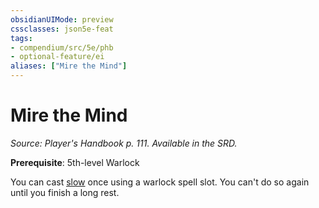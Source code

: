 ```yaml
---
obsidianUIMode: preview
cssclasses: json5e-feat
tags:
- compendium/src/5e/phb
- optional-feature/ei
aliases: ["Mire the Mind"]
---
```

# Mire the Mind
*Source: Player's Handbook p. 111. Available in the SRD.*  

**Prerequisite**: 5th-level Warlock

You can cast [slow](../spells/slow.md#) once using a warlock spell slot. You can't do so again until you finish a long rest.